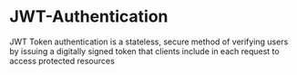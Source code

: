 # JWT-Authentication
JWT Token authentication is a stateless, secure method of verifying users by issuing a digitally signed token that clients include in each request to access protected resources
